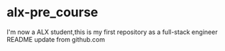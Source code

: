 # alx-pre_course
I'm now a ALX student,this is my first repository as a full-stack engineer
README update from github.com
